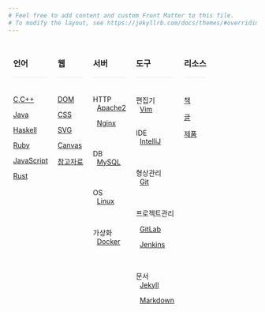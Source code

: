 ```yaml
---
# Feel free to add content and custom Front Matter to this file.
# To modify the layout, see https://jekyllrb.com/docs/themes/#overriding-theme-defaults
---
```


<!-- 언어 -->
<div class="block">
<h3>언어</h3>
<div style="border-top: 1px solid #e8e8e8; padding: 2px; padding-bottom: -4px; text-align: center; border-bottom: none;">&nbsp;</div>

<a href="./dev/language/C,C++">C,C++</a>
<br/>

<a href="./dev/language/Java">Java</a>
<br/>

<a href="./dev/language/Haskell">Haskell</a>
<br/>

<a href="./dev/language/Ruby">Ruby</a>
<br/>

<a href="./dev/language/JavaScript">JavaScript</a>
<br/>

<a href="./dev/language/Rust">Rust</a>
<br/>

<br/>

</div>



<!-- 웹 -->
<div class="block">
<h3>웹</h3>
<div style="border-top: 1px solid #e8e8e8; padding: 2px; padding-bottom: -4px; text-align: center; border-bottom: none;">&nbsp;</div>

<a href="./dev/web/DOM">DOM</a>
<br/>

<a href="./dev/web/CSS">CSS</a>
<br/>

<a href="./dev/web/SVG">SVG</a>
<br/>

<a href="./dev/web/Canvas">Canvas</a>
<br/>

<a href="./dev/web/참고자료">참고자료</a>
<br/>

<br/>

</div>

<!-- 서버 -->
<div class="block">
<h3>서버</h3>
<div style="border-top: 1px solid #e8e8e8; padding: 2px; padding-bottom: -4px; text-align: center; border-bottom: none;">&nbsp;</div>

HTTP
<br/>
&nbsp; <a href="./dev/server/HTTP/Apache2">Apache2</a>
<br/>

&nbsp; <a href="./dev/server/HTTP/Nginx">Nginx</a>
<br/>

<br/>

DB
<br/>
&nbsp; <a href="./dev/server/Database/MySQL">MySQL</a>
<br/>

<!--
&nbsp; <a href="./dev/server/Database/Oracle-DBMS">Oracle-DBMS</a>
<br/>
-->

<!--
&nbsp; <a href="./dev/server/Database/Microsoft-SQL-Server">Microsoft-SQL-Server</a>
<br/>
-->

<!--
&nbsp; <a href="./dev/server/Database/SAP">SAP</a>
<br/>
-->

<br/>

OS
<br/>
&nbsp; <a href="./dev/server/OS/Linux">Linux</a>
<br/>

<!--
&nbsp; <a href="./dev/server/OS/Windows">Windows</a>
<br/>
-->

<!--
&nbsp; <a href="./dev/server/OS/Mac">Mac</a>
<br/>
-->
<br/>

가상화
<br/>
&nbsp; <a href="./dev/server/Virtualization/Docker">Docker</a>
<br/>

<!--
&nbsp; <a href="./dev/server/Virtualization/Hyper-V">Hyper-V</a>
<br/>
-->

<br/>

</div>

<!-- 도구 -->
<div class="block">
<h3>도구</h3>
<div style="border-top: 1px solid #e8e8e8; padding: 2px; padding-bottom: -4px; text-align: center; border-bottom: none;">&nbsp;</div>

편집기
<br/>
&nbsp; <a href="./dev/tool/Editor/Vim">Vim</a>
<br/>
<br/>

IDE
<br/>
&nbsp; <a href="./dev/tool/IDE/IntelliJ">IntelliJ</a>
<br/>
<!--
&nbsp; <a href="./dev/tool/IDE/Visual-Studio">Visual Studio</a>
<br/>
-->

<!--
&nbsp; <a href="./dev/tool/IDE/Eclipse">Eclipse</a>
<br/>
-->

<br/>

형상관리
<br/>
&nbsp; <a href="./dev/tool/VersionControl/Git">Git</a>
<br/>

<!--
&nbsp; <a href="./dev/tool/VersionControl/Subversion">Subversion</a>
<br/>
-->
<br/>

프로젝트관리
<br/>

<!--
&nbsp; <a href="./dev/tool/SCM/GitHub">GitHub</a>
<br/>
-->

&nbsp; <a href="./dev/tool/SCM/GitLab">GitLab</a>
<br/>

&nbsp; <a href="./dev/tool/SCM/Jenkins">Jenkins</a>
<br/>

<br/>

문서
<br/>
&nbsp; <a href="./dev/tool/Document/Jekyll">Jekyll</a>
<br/>

&nbsp; <a href="./dev/tool/Document/Markdown">Markdown</a>
<br/>

<br/>

</div>

<div class="block">
<h3>리소스</h3>
<div style="border-top: 1px solid #e8e8e8; padding: 2px; padding-bottom: -4px; text-align: center; border-bottom: none;">&nbsp;</div>

<a href="./dev/resource/book">책</a>
<br/>

<a href="./dev/resource/post">글</a>
<br/>

<a href="./dev/resource/product">제품</a>
<br/>

</div>

<style>
.block {
  float: left;
  padding: 10px;
  text-align: left;
}
</style>
